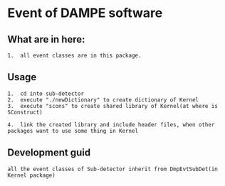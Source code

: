 
#   Event of DAMPE software

##  What are in here:
    1.  all event classes are in this package.

##  Usage
    1.  cd into sub-detector
    2.  execute "./newDictionary" to create dictionary of Kernel
    3.  execute "scons" to create shared library of Kernel(at where is SConstruct)

    4.  link the created library and include header files, when other packages want to use some thing in Kernel

##  Development guid

    all the event classes of Sub-detector inherit from DmpEvtSubDet(in Kernel package)

